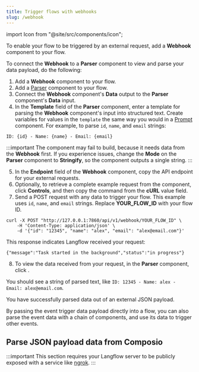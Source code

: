 ```yaml
---
title: Trigger flows with webhooks
slug: /webhook
---
```


import Icon from "@site/src/components/icon";

To enable your flow to be triggered by an external request, add a **Webhook** component to your flow.

To connect the **Webhook** to a **Parser** component to view and parse your data payload, do the following:

1. Add a **Webhook** component to your flow.
2. Add a [Parser](/components-processing#parser) component to your flow.
3. Connect the **Webhook** component's **Data** output to the **Parser** component's **Data** input.
4. In the **Template** field of the **Parser** component, enter a template for parsing the **Webhook** component's input into structured text.
Create variables for values in the `template` the same way you would in a [Prompt](/components-prompts) component.
For example, to parse `id`, `name`, and `email` strings:
```text
ID: {id} - Name: {name} - Email: {email}
```

:::important
The component may fail to build, because it needs data from the **Webhook** first.
If you experience issues, change the **Mode** on the **Parser** component to **Stringify**, so the component outputs a single string.
:::

5. In the **Endpoint** field of the **Webhook** component, copy the API endpoint for your external requests.
6. Optionally, to retrieve a complete example request from the component, click **Controls**, and then copy the command from the **cURL** value field.
7. Send a POST request with any data to trigger your flow.
This example uses `id`, `name`, and `email` strings.
Replace **YOUR_FLOW_ID** with your flow ID.
```text
curl -X POST "http://127.0.0.1:7860/api/v1/webhook/YOUR_FLOW_ID" \
    -H 'Content-Type: application/json' \
    -d '{"id": "12345", "name": "alex", "email": "alex@email.com"}'
```

This response indicates Langflow received your request:
```
{"message":"Task started in the background","status":"in progress"}
```

8. To view the data received from your request, in the **Parser** component, click <Icon name="TextSearch" aria-label="Inspect icon" />.

You should see a string of parsed text, like `ID: 12345 - Name: alex - Email: alex@email.com`.

You have successfully parsed data out of an external JSON payload.

By passing the event trigger data payload directly into a flow, you can also parse the event data with a chain of components, and use its data to trigger other events.

## Parse JSON payload data from Composio

:::important
This section requires your Langflow server to be publicly exposed with a service like [ngrok](https://ngrok.com/docs).
:::


